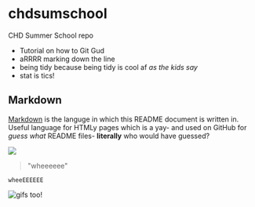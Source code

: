 # chdsumschool
CHD Summer School repo

- Tutorial on how to Git Gud
- aRRRR marking down the line
- being tidy because being tidy is cool af *as the kids say*
- stat is tics!

## Markdown

[Markdown](https://en.wikipedia.org/wiki/Markdown) is the languge in which this README document is written in. Useful language for HTMLy pages which is a yay- and used on GitHub for *guess what* README files- **literally** who would have guessed?

![](http://placekitten.com/800/100)

<!--![](https://images.unsplash.com/photo-1519150268069-c094cfc0b3c8?ixlib=rb-0.3.5&ixid=eyJhcHBfaWQiOjEyMDd9&s=6e6932150f4fa2cc38e1712f464da47e&auto=format&fit=crop&w=1078&q=80)-->

>"wheeeeee"

`wheeEEEEEE`

![gifs too!](https://github.com/ropenscilabs/learngganimate/raw/master/transition_reveal/transition_reveal_files/figure-markdown_github/unnamed-chunk-3-1.gif)